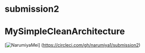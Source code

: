 # submission2
# MySimpleCleanArchitecture
[![NarumiyaMei](https://circleci.com/gh/narumiya1/submission2.svg?style=svg)]
(https://circleci.com/gh/narumiya1/submission2)
